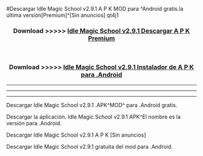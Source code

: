#Descargar Idle Magic School v2.9.1 A P K MOD para ^Android gratis.la última versión[Premium]^[Sin anuncios] qt4j1



<div align="center">
<h3>Download >>>>> <a href="https://es-web.web.app/?es= Idle Magic School v2.9.1">Idle Magic School v2.9.1 Descargar A P K Premium</a></h3><br>

<h3>Download >>>>> <a href="https://es-web.web.app/?es= Idle Magic School v2.9.1">Idle Magic School v2.9.1 Instalador de A P K para .Android</a></h3>
</div>


----------------------------------------------------------

----------------------------------------------------------

----------------------------------------------------------

Descargar Idle Magic School v2.9.1 .APK^MOD^ para .Android gratis.

Descargar la aplicación. Idle Magic School v2.9.1 APK^El nombre es la versión para .Android.

Descargar Idle Magic School v2.9.1 A P K [Sin anuncios]

Descargar Idle Magic School v2.9.1 gratuita del mod para .Android.